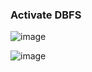### Activate DBFS
![image](https://github.com/user-attachments/assets/3782ec94-9f4e-4da7-bb22-d93b4c1d02a4)


![image](https://github.com/user-attachments/assets/5bae48b4-3ec6-47d0-a882-9ccd4b1d9342)
